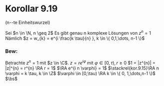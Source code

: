 # Korollar 9.19
(n--te Einheitswurzel)

Sei $n \in \N, n \geq 2$ Es gibt genau n komplexe Lösungen von $z^{n} = 1$
Nämlich $z = w_{k} = e^{i \frac{k \tau}{n} }, k \in \{ 0,1,\dots, n-1 \}$

### Bew:
Betrachte $z^{n} = 1$ mit $z \in \C$.
$z = r e ^{i \varphi}$ mit $\varphi \in [0, \tau), r \geq 0$
$1 = |z^{n}| = |z|^{n} = r^{n} \RA r = 1$
$\RA e^{i n \varphi} = 1$
$\stackrel{kor.9.15}\RA n \varphi = k \tau, k \in \Z$
$\varphi \in [0,\tau) \RA k \in \{ 0, 1,\dots,n-1 \}$
$\bs$